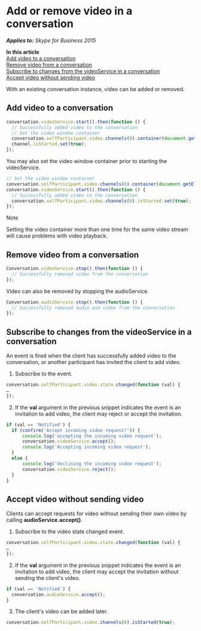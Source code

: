 
# Add or remove video in a conversation


 _**Applies to:** Skype for Business 2015_

 **In this article**  
[Add video to a conversation](#sectionSection0)  
[Remove video from a conversation](#sectionSection1)  
[Subscribe to changes from the videoService in a conversation](#sectionSection2)  
[Accept video without sending video](#sectionSection3)  


With an existing conversation instance, video can be added or removed.

## Add video to a conversation
<a name="sectionSection0"> </a>



  ```js
  conversation.videoService.start().then(function () {
    // Successfully added video to the conversation
    // Set the video window container
    conversation.selfParticipant.video.channels(0).container(document.getElementById("renderWindow"));
    channel.isStarted.set(true);
});

  ```


You may also set the video window container prior to starting the videoService.

    
  ```js
  // Set the video window container
  conversation.selfParticipant.video.channels(0).container(document.getElementById("renderWindow"));
  conversation.videoService.start().then(function () {
    // Successfully added video to the conversation
    conversation.selfParticipant.video.channels(0).isStarted.set(true);
  });

  ```


> [!NOTE] 
> Setting the video container more than one time for the same video stream will cause problems with video playback.
    

## Remove video from a conversation
<a name="sectionSection1"> </a>



  ```js
  Conversation.videoService.stop().then(function () {
    // Successfully removed video from the conversation
});

  ```


Video can also be removed by stopping the audioService.
    
  ```js
  Conversation.audioService.stop().then(function () {
    // Successfully removed audio and video from the conversation
});
  ```


## Subscribe to changes from the videoService in a conversation
<a name="sectionSection2"> </a>

An event is fired when the client has successfully added video to the conversation, or another participant has invited the client to add video.


1. Subscribe to the event.

  ```js
  conversation.selfParticipant.video.state.changed(function (val) {
…
});
  ```

2. If the **val** argument in the previous snippet indicates the event is an invitation to add video, the client may reject or accept the invitation.

  ```js
  if (val == 'Notified') {
    if (confirm('Accept incoming video request?')) {
        console.log('accepting the incoming video request');
        conversation.videoService.accept();
        console.log('Accepting incoming video request');
    }
    else {
        console.log('declining the incoming video request');
        conversation.videoService.reject();
    }
}
  ```


## Accept video without sending video
<a name="sectionSection3"> </a>

Clients can accept requests for video without sending their own video by calling **audioService.accept()**.


1. Subscribe to the video state changed event.

  ```js
  conversation.selfParticipant.video.state.changed(function (val) {
…
});

  ```

2. If the **val** argument in the previous snippet indicates the event is an invitation to add video, the client may accept the invitation without sending the client's video.

  ```js
  if (val == 'Notified') {
    conversation.audioService.accept();
}

  ```

3. The client's video can be added later.

  ```js
  conversation.selfParticipant.video.channels(0).isStarted(true);
  ```

